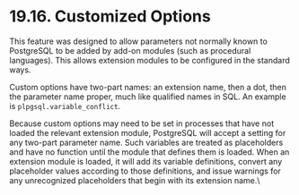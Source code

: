 # 19.16. Customized Options

This feature was designed to allow parameters not normally known to PostgreSQL to be added by add-on modules (such as procedural languages). This allows extension modules to be configured in the standard ways.

Custom options have two-part names: an extension name, then a dot, then the parameter name proper, much like qualified names in SQL. An example is `plpgsql.variable_conflict`.

Because custom options may need to be set in processes that have not loaded the relevant extension module, PostgreSQL will accept a setting for any two-part parameter name. Such variables are treated as placeholders and have no function until the module that defines them is loaded. When an extension module is loaded, it will add its variable definitions, convert any placeholder values according to those definitions, and issue warnings for any unrecognized placeholders that begin with its extension name.\\
